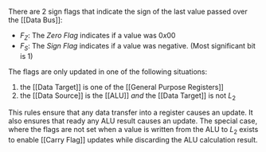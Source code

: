 There are 2 sign flags that indicate the sign of the last value passed over the [[Data Bus]]:
* $F_Z$: The _Zero Flag_ indicates if a value was $0x00$
* $F_S$: The _Sign Flag_ indicates if a value was negative. (Most significant bit is $1$)

The flags are only updated in one of the following situations:
1. the [[Data Target]] is one of the [[General Purpose Registers]]
2. the [[Data Source]] is the [[ALU]] _and_ the [[Data Target]] is not $L_2$

This rules ensure that any data transfer into a register causes an update. It also ensures that ready any ALU result causes an update. The special case, where the flags are not set when a value is written from the ALU to $L_2$ exists to enable [[Carry Flag]] updates while discarding the ALU calculation result.
